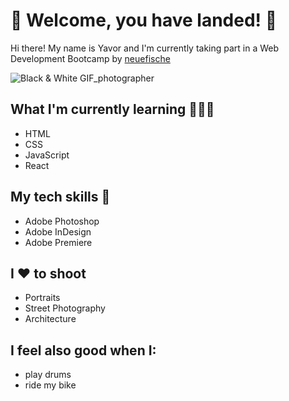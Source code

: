 # 🚀  Welcome, you have landed!  🚀 

Hi there! My name is Yavor and I'm currently taking part in a Web Development Bootcamp by [neuefische](https://www.neuefische.de/)

![Black & White GIF_photographer](https://media.giphy.com/media/NMBqdKUKQ3aLe/giphy.gif)

## What I'm currently learning 📘📙📗
- HTML
- CSS
- JavaScript
- React

## My tech skills 📡
- Adobe Photoshop
- Adobe InDesign
- Adobe Premiere

## I ❤️ to shoot
- Portraits
- Street Photography
- Architecture

## I feel also good when I:
- play drums
- ride my bike
